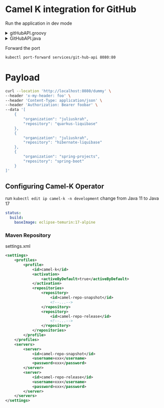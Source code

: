 # Camel K integration for GitHub

Run the application in dev mode

<details>
  <summary>gitHubAPI.groovy</summary>
  
```bash
kamel run --dependency camel-jackson --dependency camel-netty-http --property file:application.properties --trait service.node-port=false --trait logging.level=DEBUG gitHubAPI.groovy --dev
```
</details>

<details>
  <summary>GitHubAPI.java</summary>
  
```bash
kamel run --dependency camel-jackson --dependency camel-netty-http --property file:application.properties --trait service.node-port=false --trait logging.level=DEBUG GitHubAPI.java --dev
```
</details>


Forward the port

```bash
kubectl port-forward services/git-hub-api 8080:80
```

# Payload

```bash
curl --location 'http://localhost:8080/dummy' \
--header 'x-my-header: foo' \
--header 'Content-Type: application/json' \
--header 'Authorization: Bearer foobar' \
--data '[
    {
        "organization": "juliuskrah",
        "repository": "quarkus-liquibase"
    },
    {
        "organization": "juliuskrah",
        "repository": "hibernate-liquibase"
    },
    {
        "organization": "spring-projects",
        "repository": "spring-boot"
    }
]'
```

## Configuring Camel-K Operator

run `kubectl edit ip camel-k -n development`  change from Java 11 to Java 17

```yaml
status:
  build:
    baseImage: eclipse-temurin:17-alpine
```

### Maven Repository

settings.xml 

```xml
<settings>
    <profiles>
        <profile>
            <id>camel-k</id>
            <activation>
                <activeByDefault>true</activeByDefault>
            </activation>
            <repositories>
                <repository>
                    <id>camel-repo-snapshot</id>
                    <!--...-->
                </repository>
                <repository>
                    <id>camel-repo-release</id>
                    <!--...-->
                </repository>
            </repositories>
        </profile>
    </profiles>
    <servers>
        <server>
            <id>camel-repo-snapshot</id>
            <username>xxx</username>
            <password>xxx</password>
        </server>
        <server>
            <id>camel-repo-release</id>
            <username>xxx</username>
            <password>xxx</password>
        </server>
    </servers>
</settings>
```